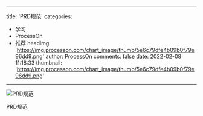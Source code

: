 
---
title: 'PRD规范'
categories: 
 - 学习
 - ProcessOn
 - 推荐
headimg: 'https://img.processon.com/chart_image/thumb/5e6c79dfe4b09b0f79e96dd9.png'
author: ProcessOn
comments: false
date: 2022-02-08 11:18:33
thumbnail: 'https://img.processon.com/chart_image/thumb/5e6c79dfe4b09b0f79e96dd9.png'
---

<div>   
<img class="thumb" alt="PRD规范" src="https://img.processon.com/chart_image/thumb/5e6c79dfe4b09b0f79e96dd9.png" referrerpolicy="no-referrer">
<p>PRD规范</p>  
</div>
            